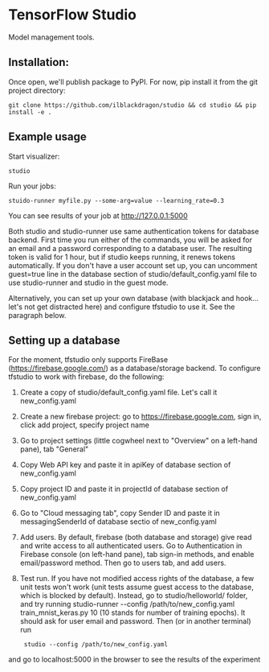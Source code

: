 # TensorFlow Studio

Model management tools.

## Installation:
Once open, we'll publish package to PyPI. For now, pip install it from the git project directory:

    git clone https://github.com/ilblackdragon/studio && cd studio && pip install -e . 

## Example usage

Start visualizer:

    studio 

Run your jobs:

    stuido-runner myfile.py --some-arg=value --learning_rate=0.3

You can see results of your job at http://127.0.0.1:5000

Both studio and studio-runner use same authentication tokens for database backend. First time you run either of the commands,
you will be asked for an email and a password corresponding to a database user. The resulting token is valid for 1 hour, 
but if studio keeps running, it renews tokens automatically. 
If you don't have a user account set up, you can uncomment guest=true line in the database section of studio/default_config.yaml file
to use studio-runner and studio in the guest mode. 

Alternatively, you can set up your own database (with blackjack and hook... let's not get distracted here) and configure 
tfstudio to use it. See the paragraph below. 

## Setting up a database 
For the moment, tfstudio only supports FireBase (https://firebase.google.com/) as a database/storage backend. 
To configure tfstudio to work with firebase, do the following:

1. Create a copy of studio/default_config.yaml file. Let's call it new_config.yaml
2. Create a new firebase project: go to https://firebase.google.com, sign in, click add project, specify project name
3. Go to project settings (little cogwheel next to "Overview" on a left-hand pane), tab "General"
4. Copy Web API key and paste it in apiKey of database section of new_config.yaml
5. Copy project ID and paste it in projectId of database section of new_config.yaml 
6. Go to "Cloud messaging tab", copy Sender ID and paste it in messagingSenderId of database sectio of new_config.yaml 
7. Add users. By default, firebase (both database and storage) give read and write access to all authenticated users. Go to Authentication in Firebase console (on left-hand pane), tab sign-in methods, and enable email/password method. Then go to users tab, and add users. 
8. Test run. If you have not modified access rights of the database, a few unit tests won't work (unit tests assume guest access to the database, which is blocked by default). Instead, go to studio/helloworld/ folder, and try running 
        studio-runner --config /path/to/new_config.yaml train_mnist_keras.py 10
(10 stands for number of training epochs). It should ask for user email and password. Then (or in another terminal) run 

        studio --config /path/to/new_config.yaml
and go to localhost:5000 in the browser to see the results of the experiment
    



